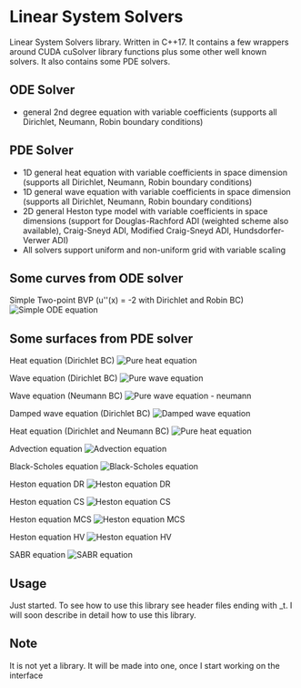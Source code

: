 # Linear System Solvers
Linear System Solvers library. Written in C++17. It contains a few wrappers around CUDA cuSolver library functions plus some other well known solvers.
It also contains some PDE solvers.

## ODE Solver
* general 2nd degree equation with variable coefficients (supports all Dirichlet, Neumann, Robin boundary conditions)

## PDE Solver
* 1D general heat equation with variable coefficients in space dimension (supports all Dirichlet, Neumann, Robin boundary conditions)
* 1D general wave equation with variable coefficients in space dimension (supports all Dirichlet, Neumann, Robin boundary conditions)
* 2D general Heston type model with variable coefficients in space dimensions
 (support for Douglas-Rachford ADI (weighted scheme also available), Craig-Sneyd ADI, Modified Craig-Sneyd ADI, Hundsdorfer-Verwer ADI)
* All solvers support uniform and non-uniform grid with variable scaling


## Some curves from ODE solver
Simple Two-point BVP (u''(x) = -2 with Dirichlet and Robin BC)
![Simple ODE equation](/outputs/simple_ode_numerical.png)

## Some surfaces from PDE solver

Heat equation (Dirichlet BC)
![Pure heat equation](/outputs/temp_heat_equ_numerical_nonuniform.png)

Wave equation (Dirichlet BC)
![Pure wave equation](/outputs/wave_pure_dir_equ_numerical.png)

Wave equation (Neumann BC)
![Pure wave equation - neumann](/outputs/wave_neu_equ_numerical.png)

Damped wave equation (Dirichlet BC)
![Damped wave equation](/outputs/damped_wave_dir_equ_numerical.png)

Heat equation (Dirichlet and Neumann BC)
![Pure heat equation](/outputs/temp_heat_neu_equ_numerical.png)

Advection equation
![Advection equation](/outputs/temp_advection_equ_numerical.png)

Black-Scholes equation
![Black-Scholes equation](/outputs/call_option_price_surface_numerical_nonuniform.png)

Heston equation DR
![Heston equation DR](/outputs/impl_heston_dr_numerical.png)

Heston equation CS
![Heston equation CS](/outputs/impl_heston_cs_numerical.png)

Heston equation MCS
![Heston equation MCS](/outputs/impl_heston_mcs_numerical.png)

Heston equation HV
![Heston equation HV](/outputs/impl_heston_hv_numerical.png)

SABR equation
![SABR equation](/outputs/impl_sabr_dr_numerical.png)

## Usage
Just started.
To see how to use this library see header files ending with _t.
I will soon describe in detail how to use this library.

## Note
It is not yet a library. It will be made into one, once I start working on the interface 